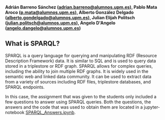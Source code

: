 **Adrián Barreno Sánchez (adrian.barreno@alumnos.upm.es), Pablo Mata Aroco (p.mata@alumnos.upm.es), Alberto González Delgado (alberto.gondelgado@alumnos.upm.es), Julian Elijah Politsch (julian.politsch@alumnos.upm.es), Angelo D'Angelo (angelo.dangelo@alumnos.upm.es)**


## What is SPARQL?

SPARQL is a query language for querying and manipulating RDF (Resource Description Framework) data. It is similar to SQL and is used to query data stored in a triplestore or RDF graph. SPARQL allows for complex queries, including the ability to join multiple RDF graphs. It is widely used in the semantic web and linked data community. It can be used to extract data from a variety of sources including RDF files, triplestore databases, and SPARQL endpoints.

In this case, the assignment that was given to the students only included a few questions to answer using SPARQL queries. Both the questions, the answers and the code that was used to obtain them are located in a jupyter-notebook [SPARQL_Answers.ipynb](SPARQL_Answers.ipynbs/).


